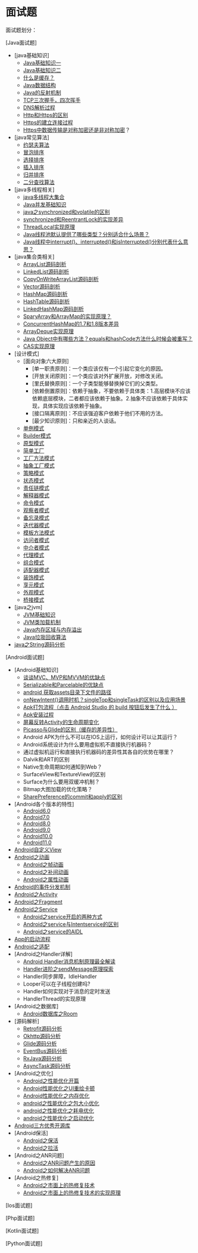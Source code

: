 # 面试题

面试题划分：

[Java面试题]

- [java基础知识]
   - [Java基础知识一](./java/java基础知识/java基础知识一/java基础知识一.md)
   - [Java基础知识二](./java/java基础知识/java基础知识二/java基础知识二.md)
   - [什么是缓存？](https://blog.csdn.net/github_34402358/article/details/90575375)
   - [Java数据结构](https://blog.csdn.net/github_34402358/article/details/90049024)
   - [Java的反射机制](https://blog.csdn.net/github_34402358/article/details/79409899)
   - [TCP三次握手，四次挥手](https://blog.csdn.net/qq_38950316/article/details/81087809)
   - [DNS解析过程](https://www.jianshu.com/p/401f34691dcc)
   - [Http和Https的区别](https://blog.csdn.net/qq_38289815/article/details/80969419)
   - [Https的建立连接过程](https://blog.csdn.net/qq_38289815/article/details/80969419)
   - [Https中数据传输是对称加密还是非对称加密](https://www.cnblogs.com/lfri/p/12593232.html)？
- [java常见算法]
  - [约瑟夫算法](https://blog.csdn.net/github_34402358/article/details/79423570)
   - [冒泡排序](https://blog.csdn.net/github_34402358/article/details/89088045)
   - [选择排序](https://blog.csdn.net/github_34402358/article/details/89088045)
   - [插入排序](https://blog.csdn.net/github_34402358/article/details/89088045)
   - [归并排序](https://blog.csdn.net/github_34402358/article/details/89088045)
   - [二分查找算法](https://blog.csdn.net/github_34402358/article/details/89084869)
- [java多线程相关]
   - [java多线程大集合](./java/java多线程相关/java多线程大集合/java多线程大集合.md)
   - [Java并发基础知识](./java/java多线程相关/Java并发基础知识/Java并发基础知识.md)
   - [java之synchronized和volatile的区别](./java/java多线程相关/java之synchronized和volatile的区别/java之synchronized和volatile的区别.md)
   - [synchronized和ReentrantLock的实现差异](https://www.cnblogs.com/cxzdgs/p/5746895.html)
   - [ThreadLocal实现原理](https://www.jianshu.com/p/69ae8c213b30)
   - [Java线程池默认提供了哪些类型？分别适合什么场景？](https://blog.csdn.net/w05980598/article/details/79425071)
   - [Java线程中interrupt()、interrupted()和isInterrupted()分别代表什么意思？](https://www.cnblogs.com/huangyichun/p/7126851.html)
- [java集合类相关]
   - [ArrayList源码剖析](./android/ArrayList源码剖析/ArrayList源码剖析.md)
   - [LinkedList源码剖析](./android/LinkedList源码剖析/LinkedList源码剖析.md)
   - [CopyOnWriteArrayList源码剖析](./android/CopyOnWriteArrayList源码剖析/CopyOnWriteArrayList源码剖析.md)
   - [Vector源码剖析](./android/Vector源码剖析/Vector源码剖析.md)
   - [HashMap源码剖析](./android/HashMap源码剖析/HashMap源码剖析.md)
   - [HashTable源码剖析](./android/HashTable源码剖析/HashTable源码剖析.md)
   - [LinkedHashMap源码剖析](./android/LinkedHashMap源码剖析/LinkedHashMap源码剖析.md)
   - [SparyArray和ArrayMap的实现原理？](https://www.jianshu.com/p/099ae5b1fd5a)
   - [ConcurrentHashMap的1.7和1.8版本差异](https://blog.csdn.net/hao_yunfeng/article/details/82535009)
   - [ArrayDeque实现原理](https://www.jianshu.com/p/ac78d5b871cb)
   - [Java Object中有哪些方法？equals和hashCode方法什么时候会被重写？](https://blog.csdn.net/river66/article/details/87803663)
   - [CAS实现原理](https://www.cnblogs.com/javalyy/p/8882172.html)
- [设计模式]
   - [面向对象六大原则]
      - [单一职责原则]：一个类应该仅有一个引起它变化的原因。
      - [开放关闭原则]：一个类应该对外扩展开放，对修改关闭。
      - [里氏替换原则]：一个子类型能够替换掉它们的父类型。
      - [依赖倒置原则]：依赖于抽象，不要依赖于具体类：1.高层模块不应该依赖底层模块，二者都应该依赖于抽象。2.抽象不应该依赖于具体实现，具体实现应该依赖于抽象。
      - [接口隔离原则]：不应该强迫客户依赖于他们不用的方法。
      - [最少知识原则]：只和亲近的人谈话。
   - [单例模式](https://blog.csdn.net/github_34402358/article/details/79452374?ops_request_misc=%257B%2522request%255Fid%2522%253A%2522158771976219724843347175%2522%252C%2522scm%2522%253A%252220140713.130102334.pc%255Fblog.%2522%257D&request_id=158771976219724843347175&biz_id=0&utm_source=distribute.pc_search_result.none-task-blog-2~blog~first_rank_v2~rank_v25-1)
   - [Builder模式]()
   - [原型模式]()
   - [简单工厂]()
   - [工厂方法模式]()
   - [抽象工厂模式]()
   - [策略模式]()
   - [状态模式]()
   - [责任链模式]()
   - [解释器模式]()
   - [命令模式]()
   - [观察者模式]()
   - [备忘录模式]()
   - [迭代器模式]()
   - [模板方法模式]()
   - [访问者模式]()
   - [中介者模式]()
   - [代理模式]()
   - [组合模式]()
   - [适配器模式]()
   - [装饰模式]()
   - [享元模式]()
   - [外观模式]()
   - [桥接模式]()
- [java之jvm]
   - [JVM基础知识](./android/JVM基础知识/JVM基础知识.md)
   - [JVM类加载机制](./android/JVM类加载机制/JVM类加载机制.md)
   - [Java内存区域与内存溢出](./android/Java内存区域与内存溢出/Java内存区域与内存溢出.md)   
   - [Java垃圾回收算法](./android/Java垃圾回收算法/Java垃圾回收算法.md)
- [java之String源码分析](https://blog.csdn.net/github_34402358/article/details/88259890)

[Android面试题]

- [Android基础知识]
   - [谈谈MVC、MVP和MVVM的优缺点](https://blog.csdn.net/github_34402358/article/details/88735473)
   - [Serializable和Parcelable的优缺点](https://blog.csdn.net/github_34402358/article/details/88288648)
   - [android 获取assets目录下文件的路径](https://blog.csdn.net/github_34402358/article/details/89306689)
   - [onNewIntent()调用时机？singleTop和singleTask的区别以及应用场景](https://blog.csdn.net/github_34402358/article/details/88720328)
   - [Apk打包流程（点击 Android Studio 的 build 按钮后发生了什么 ）](https://blog.csdn.net/github_34402358/article/details/105953645)
   - [Apk安装过程](https://blog.csdn.net/github_34402358/article/details/105954174)
   - [屏幕反转Activity的生命周期变化](https://www.jianshu.com/p/5d038fb26f50)
   - [Picasso与Glide的区别（缓存的差异性）](https://blog.csdn.net/github_34402358/article/details/105955743)
   - Android APK为什么不可以在IOS上运行，如何设计可以让其运行？
   - Android系统设计为什么要用虚拟机不直接执行机器码？
   - 通过虚拟机运行和直接执行机器码的差异性其各自的优势在哪里？
   - Dalvik和ART的区别
   - Native生命周期如何通知到Web？
   - SurfaceView和TextureView的区别
   - Surface为什么要用双缓冲机制？
   - Bitmap大图加载的优化策略？
   - [SharePreference的commit和apply的区别](./android/Android面试题/Android基础知识/SharePreference的commit和apply的区别/SharePreference的commit和apply的区别.md)
-  [Android各个版本的特性]
   - [Android6.0](./android/Android各个版本的特性/Android6.0.md)
   - [Android7.0](./android/Android各个版本的特性/Android7.0.md)
   - [Android8.0](./android/Android各个版本的特性/Android8.0.md)
   - [Android9.0](./android/Android各个版本的特性/Android9.0.md)
   - [Android10.0](./android/Android各个版本的特性/Android10.0.md)
   - [Android11.0](./android/Android各个版本的特性/Android11.0.md)
- [Android自定义View](./android/Android自定义View)
- [Android之动画](./android/Android之动画)
   - [Android之帧动画](https://blog.csdn.net/github_34402358/article/details/102730852)
   - [Android之补间动画](./android/Android之补间动画/Android之补间动画.md)
   - [Android之属性动画](./android/Android之属性动画/Android之属性动画.md)
- [Android的事件分发机制](./android/Android的事件分发机制)
- [Android之Activity](./android/Android之Activity)
- [Android之Fragment](./android/Android之Fragment)
- [Android之Service](./android/Android之Service)
   - [Android之service开启的两种方式](https://blog.csdn.net/github_34402358/article/details/88913207)
   - [Android之service与Intentservice的区别](https://blog.csdn.net/github_34402358/article/details/91810792)
   - [Android之service的AIDL](https://blog.csdn.net/github_34402358/article/details/88914562)
- [App的启动流程](./android/App的启动流程)
- [Android之适配](./android/Android之适配)
- [Android之Handler详解]
   - [Android Handler消息机制原理最全解读](https://blog.csdn.net/wsq_tomato/article/details/80301851)
   - [Handler进阶之sendMessage原理探索](https://blog.csdn.net/wsq_tomato/article/details/80893990)
   - Handler同步屏障，IdleHandler
   - Looper可以在子线程创建吗?
   - Handler如何实现对于消息的定时发送
   - HandlerThread的实现原理
- [Android之数据库]
  - [Android数据库之Room](./android/Android之数据库/Android数据库之Room/Android数据库之Room.md)
- [源码解析]
   - [Retrofit源码分析](./android/源码解析/Retrofit源码分析)
   - [Okhttp源码分析](./android/源码解析/Okhttp源码分析)
   - [Glide源码分析](./android/源码解析/Glide源码分析)
   - [EventBus源码分析](./android/源码解析/EventBus源码分析)
   - [RxJava源码分析](./android/源码解析/RxJava源码分析)
   - [AsyncTask源码分析](./android/源码解析/AsyncTask源码分析)
- [Android之优化]
   - [Android之性能优化开篇](https://blog.csdn.net/github_34402358/article/details/99672411)
   - [Android性能优化之UI重绘卡顿](https://blog.csdn.net/github_34402358/article/details/99672578)
   - [Android性能优化之内存优化](https://blog.csdn.net/github_34402358/article/details/99674434)
   - [android之性能优化之包大小优化](https://blog.csdn.net/github_34402358/article/details/99720825)
   - [android之性能优化之耗电优化](https://blog.csdn.net/github_34402358/article/details/99721598)
   - [android之性能优化之启动优化](https://blog.csdn.net/github_34402358/article/details/99721894)
- [Android三方优秀开源库](./android/Android三方优秀开源库)
- [Android保活]
   - [Android之保活](https://blog.csdn.net/github_34402358/article/details/103386045)
   - [Android之拉活](https://blog.csdn.net/github_34402358/article/details/103392575)
- [Android之ANR问题]
   - [Android之ANR问题产生的原因](./android/Android之ANR问题/Android之ANR问题产生的原因/Android之ANR问题产生的原因.md)
   - [Android之如何解决ANR问题](./android/Android之ANR问题/Android之如何解决ANR问题/Android之如何解决ANR问题.md)
- [Android之热修复]
   - [Android之市面上的热修复技术](./android/Android之热修复/Android之市面上的热修复技术)
   - [Android之市面上的热修复技术的实现原理](./android/Android之热修复/Android之市面上的热修复技术的实现原理)

[Ios面试题]

[Php面试题]

[Kotlin面试题]

[Python面试题]

